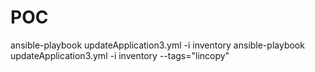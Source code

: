 # POC
ansible-playbook updateApplication3.yml -i inventory
ansible-playbook updateApplication3.yml -i inventory --tags="lincopy"
